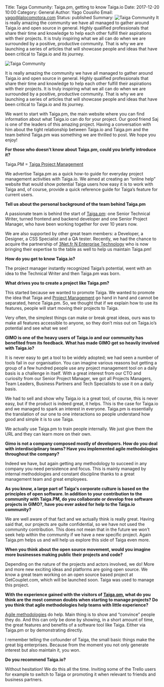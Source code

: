 Title: Taiga Community: Taiga.pm, getting to know Taiga.io
Date: 2017-12-20 10:00
Category: General
Author: Yago Cousiño
Email: yago@lalocomotora.com
Status: published
Summary: ![Taiga Community]({filename}/images/2017-12-20_taiga_community_taiga_pm_getting_to_know_taiga_io/desktop.jpg "Taiga Community") It is really amazing the community we have all managed to gather around Taiga.io and open source in general. Highly qualified professionals that share their time and knowledge to help each other fulfill their aspirations with their projects. It is truly inspiring what we all can do when we are surrounded by a positive, productive community. That is why we are launching a series of articles that will showcase people and ideas that have been critical to Taiga.io and its journey.

![Taiga Community]({filename}/images/2017-12-20_taiga_community_taiga_pm_getting_to_know_taiga_io/desktop.jpg "Taiga Community")

It is really amazing the community we have all managed to gather around
Taiga.io and open source in general. Highly qualified professionals that share
their time and knowledge to help each other fulfill their aspirations with
their projects. It is truly inspiring what we all can do when we are surrounded
by a positive, productive community. That is why we are launching a series of
articles that will showcase people and ideas that have been critical to
Taiga.io and its journey.

We want to start with Taiga.pm, the main website where you can find information
about what Taiga.io can do for your project. Our good friend Saj is one of the
leaders of this amazing project. Having a conversation with him about the tight
relationship between Taiga.io and Taiga.pm and the team behind Taiga.pm was
something we are thrilled to post. We hope you enjoy!

**For those who doesn’t know about Taiga.pm, could you briefly introduce it?**

Taiga.PM = [Taiga Project Management](https://taiga.pm/?utm_source=Taiga.io&utm_medium=Blog_Interview_Taiga.PM)

We advertise Taiga.pm as a quick how-to guide for everyday project management
activities with Taiga.io. We aimed at creating an “online help” website that
would show potential Taiga users how easy it is to work with Taiga and, of
course, provide a quick reference guide for Taiga’s feature for current users.

**Tell us about the personal background of the team behind Taiga.pm**

A passionate team is behind the start of [Taiga.pm](https://taiga.pm/?utm_source=Taiga.io&utm_medium=Blog_Interview_Taiga.PM): one
Senior Technical Writer, turned frontend and backend developer and one Senior
Project Manager, who have been working together for over 10 years now.

We are also supported by other great team members: a Developer, a Designer, a
CSS Specialist and a QA tester. Recently, we had the chance to acquire the
partnership of [3Net.fr N Enterprise Technology](https://3net.fr/en) who is now
bringing their expertise to the table as well to help us maintain Taiga.pm!

**How do you get to know Taiga.io?**

The project manager instantly recognized Taiga’s potential, went with an idea to the Technical Writer and then Taiga.pm was born.

**What drives you to create a project like Taiga.pm?**

This started because we wanted to promote Taiga. We wanted to promote the idea
that Taiga and [Project Management](https://taiga.pm/?utm_source=Taiga.io&utm_medium=Blog_Interview_Taiga.PM/) go hand in hand and
cannot be separated, hence Taiga.pm. So, we thought that if we explain how to
use its features, people will start moving their projects to Taiga.

Very often, the simplest things can make or break great ideas, ours was to make
all features accessible to anyone, so they don’t miss out on Taiga.io’s
potential and see what we see!

**GIMO is one of the heavy users of Taiga.io and our community has benefited
from its feedback. What has made GIMO get so heavily involved with Taiga.io?**

It is never easy to get a tool to be widely adopted; we had seen a number of
tools fail in our organisation. You can imagine various reasons but getting a
group of a few hundred people use any project management tool on a daily basis
is a challenge in itself. With a great interest from our CTO and curiosity from
our Senior Project Manager, we got all Projects Managers, Team Leaders,
Business Partners and Tech Specialists to use it on a daily basis.

We had to sell and show why Taiga.io is a great tool, of course, this is never
easy, but if the product is indeed great, it helps. This is the case for
Taiga.io and we managed to spark an interest in everyone. Taiga.pm is
essentially the translation of our one to one interactions so people understand
how good and simple it is to use Taiga.

We actually use Taiga.pm to train people internally. We just give them the URL
and they can learn more on their own.

**Gimo is not a company composed mostly of developers. How do you deal with
interdisciplinary teams? Have you implemented agile methodologies throughout
the company?**

Indeed we have, but again getting any methodology to succeed in any company you
need persistence and focus. This is mainly managed by internal methodologies
and constant discipline thanks to a great management team and great employees.

**As you know, a large part of Taiga's corporate culture is based on the
principles of open software. In addition to your contribution to the community
with Taiga.PM, do you collaborate or develop free software projects in GIMO?,
have you ever asked for help to the Taiga.io community?**

We are well aware of that fact and we actually think is really great. Having
said that, our projects are quite confidential, so we have not used the
community contribution. This does not mean that in the future we won’t seek
help within the community if we have a new specific project. Again Taiga.pm
helps us and will help us explore this side of Taiga even more.

**When you think about the open source movement, would you imagine more
businesses making public their projects and code?**

Depending on the nature of the projects and actors involved, we do! More and
more new exciting ideas and platforms are going open source. We know a great
team working on an open source based project at GetCouplet.com, which will be
launched soon. Taiga was used to manage this project.

**With the experience gained with the visitors of [Taiga.pm](https://taiga.pm/?utm_source=Taiga.io&utm_medium=Blog_Interview_Taiga.PM),
what do you think are the most common doubts when starting to manage projects?
Do you think that agile methodologies help teams with little experience?**

[Agile methodologies](https://blog.taiga.io/kanban-insights-a-new-agile-project-management-methodology.html)
do help. Main thing is to show and “convince” people they do. And this can only
be done by showing, in a short amount of time, the great features and benefits
of a software tool like Taiga. Either via Taiga.pm or by demonstrating
directly.

I remember telling the cofounder of Taiga, the small basic things make the
great big enterprises. Because from the moment you not only generate interest
but also maintain it, you won.

**Do you recommend Taiga.io?**

Without hesitation! We do this all the time. Inviting some of the Trello users
for example to switch to Taiga or promoting it when relevant to friends and
business partners.
